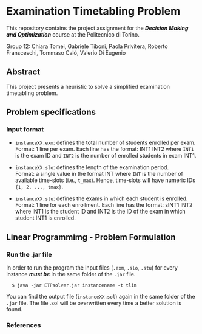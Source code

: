 # Examination Timetabling Problem
This repository contains the project assignment for the _**Decision Making and Optimization**_ course at the Politecnico di Torino. 

Group 12: Chiara Tomei, Gabriele Tiboni, Paola Privitera, Roberto Fransceschi, Tommaso Calò, Valerio Di Eugenio

## Abstract
This project presents a heuristic to solve a simplified examination timetabling problem. 

## Problem specifications

### Input format
- `instanceXX.exm`: defines the total number of students enrolled per exam. <br>Format: 1 line per exam. Each line has the format:
            INT1 INT2
where `INT1` is the exam ID and `INT2` is the number of enrolled students in exam INT1.

- `instanceXX.slo`: defines the length of the examination period.<br>Format: a single value in the format
            INT
where `INT` is the number of available time-slots (i.e., `t_max`). Hence, time-slots will have numeric IDs `{1, 2, ..., tmax}`.

- `instanceXX.stu`: defines the exams in which each student is enrolled. <br>Format: 1 line for each enrollment. Each line has the format:
            sINT1 INT2
where INT1 is the student ID and INT2 is the ID of the exam in which student INT1 is enrolled.

## Linear Programmimg - Problem Formulation


### Run the .jar file
In order to run the program the input files (`.exm`, `.slo`, `.stu`) for every instance _**must be**_ in the same folder of the `.jar` file.

      $ java -jar ETPsolver.jar instancename -t tlim

You can find the output file (`instanceXX.sol`) again in the same folder of the `.jar` file. The file .sol will be overwritten
every time a better solution is found.

### References

